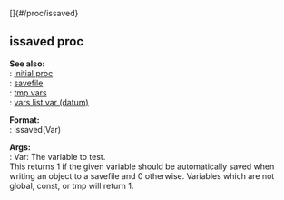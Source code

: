 []{#/proc/issaved}    
## issaved proc    
**See also:**    
:   [initial proc](/ref/proc/initial)    
:   [savefile](/ref/savefile)    
:   [tmp vars](/ref/var/tmp)    
:   [vars list var (datum)](/ref/datum/var/vars)    
<!-- -->    
**Format:**    
:   issaved(Var)    
<!-- -->    
**Args:**    
:   Var: The variable to test.    
This returns 1 if the given variable should be automatically saved when    
writing an object to a savefile and 0 otherwise. Variables which are not    
global, const, or tmp will return 1.  